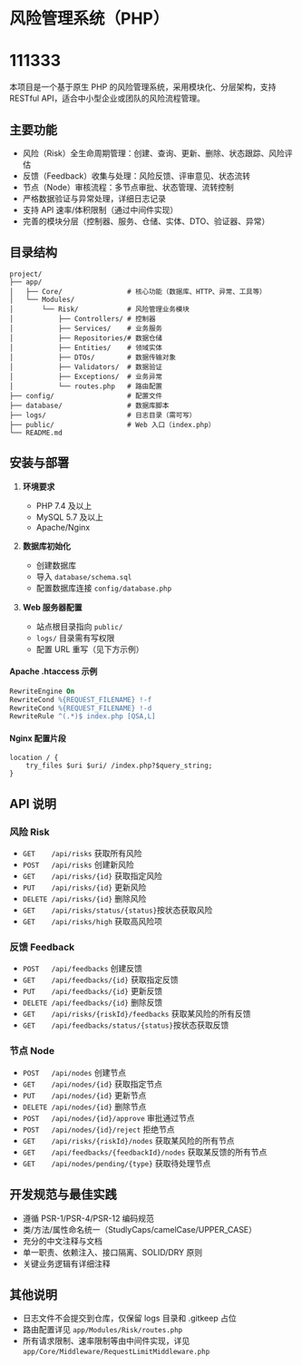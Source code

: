 # 风险管理系统（PHP）
# 111333
本项目是一个基于原生 PHP 的风险管理系统，采用模块化、分层架构，支持 RESTful API，适合中小型企业或团队的风险流程管理。

## 主要功能

- 风险（Risk）全生命周期管理：创建、查询、更新、删除、状态跟踪、风险评估
- 反馈（Feedback）收集与处理：风险反馈、评审意见、状态流转
- 节点（Node）审核流程：多节点审批、状态管理、流转控制
- 严格数据验证与异常处理，详细日志记录
- 支持 API 速率/体积限制（通过中间件实现）
- 完善的模块分层（控制器、服务、仓储、实体、DTO、验证器、异常）

## 目录结构

```
project/
├── app/
│   ├── Core/                # 核心功能（数据库、HTTP、异常、工具等）
│   └── Modules/
│       └── Risk/            # 风险管理业务模块
│           ├── Controllers/ # 控制器
│           ├── Services/    # 业务服务
│           ├── Repositories/# 数据仓储
│           ├── Entities/    # 领域实体
│           ├── DTOs/        # 数据传输对象
│           ├── Validators/  # 数据验证
│           ├── Exceptions/  # 业务异常
│           └── routes.php   # 路由配置
├── config/                  # 配置文件
├── database/                # 数据库脚本
├── logs/                    # 日志目录（需可写）
├── public/                  # Web 入口（index.php）
└── README.md
```

## 安装与部署

1. **环境要求**
   - PHP 7.4 及以上
   - MySQL 5.7 及以上
   - Apache/Nginx

2. **数据库初始化**
   - 创建数据库
   - 导入 `database/schema.sql`
   - 配置数据库连接 `config/database.php`

3. **Web 服务器配置**
   - 站点根目录指向 `public/`
   - `logs/` 目录需有写权限
   - 配置 URL 重写（见下方示例）

#### Apache .htaccess 示例

```apache
RewriteEngine On
RewriteCond %{REQUEST_FILENAME} !-f
RewriteCond %{REQUEST_FILENAME} !-d
RewriteRule ^(.*)$ index.php [QSA,L]
```

#### Nginx 配置片段

```nginx
location / {
    try_files $uri $uri/ /index.php?$query_string;
}
```

## API 说明

### 风险 Risk

- `GET    /api/risks`                获取所有风险
- `POST   /api/risks`                创建新风险
- `GET    /api/risks/{id}`           获取指定风险
- `PUT    /api/risks/{id}`           更新风险
- `DELETE /api/risks/{id}`           删除风险
- `GET    /api/risks/status/{status}`按状态获取风险
- `GET    /api/risks/high`           获取高风险项

### 反馈 Feedback

- `POST   /api/feedbacks`                创建反馈
- `GET    /api/feedbacks/{id}`           获取指定反馈
- `PUT    /api/feedbacks/{id}`           更新反馈
- `DELETE /api/feedbacks/{id}`           删除反馈
- `GET    /api/risks/{riskId}/feedbacks` 获取某风险的所有反馈
- `GET    /api/feedbacks/status/{status}`按状态获取反馈

### 节点 Node

- `POST   /api/nodes`                        创建节点
- `GET    /api/nodes/{id}`                   获取指定节点
- `PUT    /api/nodes/{id}`                   更新节点
- `DELETE /api/nodes/{id}`                   删除节点
- `POST   /api/nodes/{id}/approve`           审批通过节点
- `POST   /api/nodes/{id}/reject`            拒绝节点
- `GET    /api/risks/{riskId}/nodes`         获取某风险的所有节点
- `GET    /api/feedbacks/{feedbackId}/nodes` 获取某反馈的所有节点
- `GET    /api/nodes/pending/{type}`         获取待处理节点

## 开发规范与最佳实践

- 遵循 PSR-1/PSR-4/PSR-12 编码规范
- 类/方法/属性命名统一（StudlyCaps/camelCase/UPPER_CASE）
- 充分的中文注释与文档
- 单一职责、依赖注入、接口隔离、SOLID/DRY 原则
- 关键业务逻辑有详细注释

## 其他说明

- 日志文件不会提交到仓库，仅保留 logs 目录和 .gitkeep 占位
- 路由配置详见 `app/Modules/Risk/routes.php`
- 所有请求限制、速率限制等由中间件实现，详见 `app/Core/Middleware/RequestLimitMiddleware.php`
